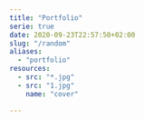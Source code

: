```yaml
---
title: "Portfolio"
serie: true
date: 2020-09-23T22:57:50+02:00
slug: "/random"
aliases:
  - "portfolio"
resources:
  - src: "*.jpg"
  - src: "1.jpg"
    name: "cover"

---
```

